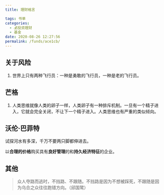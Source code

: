 ```yaml
---
title: 理财格言

tags: 书单
categories: 
  - 💰投资理财
  - 基金
date: 2020-08-26 12:27:56
permalink: /funds/ace1cb/
---
```


## 关于风险

1. 世界上只有两种飞行员：一种是勇敢的飞行员，一种是老的飞行员。

## 芒格

1. 人类思维就像人类的卵子一样，人类卵子有一种排斥机制。一旦有一个精子进入，它就会完全关闭，不让下一个精子进入。人类思维也有严重的类似倾向。

## 沃伦·巴菲特

试探河水有多深，千万不要两只脚都伸进去。

以**合理的价格**购买具有**良好管理**的和**持久经济特征**的企业。

## 其他

> 众人夺路而逃时，不挡路、不跟随。不挡路是因为不想被踩死，不跟随是因为乌合之众往往跑错方向。（邱国鹭）
